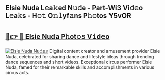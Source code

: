## Elsie Nuda L𝚎a𝚔ed N𝚞𝚍e - Part-Wi3 Vi𝚍𝚎o L𝚎a𝚔s - H𝚘𝚝 O𝚗𝚕yf𝚊ns P𝚑𝚘tos Y5vOR

# <h2><a href="http://kfay28.oniu.top/?m=Elsie+Nuda">🔗👉 🔴 Elsie Nuda P𝚑ot𝚘𝚜 V𝚒d𝚎o</a></h2>

[![Elsie Nuda Nu𝚍e𝚜](https://i.imgur.com/0qMVB7G.gif)](http://kfay28.oniu.top/?m=Elsie+Nuda)
Digital content creator and amusement provider Elsie Nuda, celebrated for sharing dance and lifestyle ideas through trending dance sequences and short videos. Exceptional circus performer Elsie Nuda, famed for their remarkable skills and accomplishments in various circus acts.  
